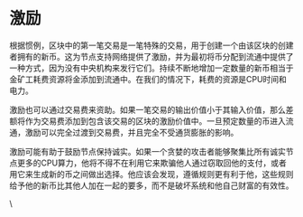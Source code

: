 # 激励

根据惯例，区块中的第一笔交易是一笔特殊的交易，用于创建一个由该区块的创建者拥有的新币。这为节点支持网络提供了激励，并为最初将币分配到流通中提供了一种方式，因为没有中央机构来发行它们。持续不断地增加一定数量的新币相当于金矿工耗费资源将金添加到流通中。在我们的情况下，耗费的资源是CPU时间和电力。

激励也可以通过交易费来资助。如果一笔交易的输出价值小于其输入价值，那么差额将作为交易费添加到包含该交易的区块的激励价值中。一旦预定数量的币进入流通，激励可以完全过渡到交易费，并且完全不受通货膨胀的影响。

激励可能有助于鼓励节点保持诚实。如果一个贪婪的攻击者能够聚集比所有诚实节点更多的CPU算力，他将不得不在利用它来欺骗他人通过窃取回他的支付，或者用它来生成新的币之间做出选择。他应该会发现，遵循规则更有利于他，这些规则给予他的新币比其他人加在一起的要多，而不是破坏系统和他自己财富的有效性。

\
